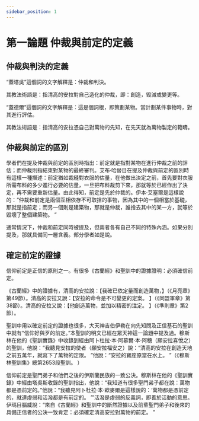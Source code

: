 ```yaml
---
sidebar_position: 1
---
```


# 第一論題 仲裁與前定的定義

## 仲裁與判決的定義

“蓋塔吳”這個詞的文字解釋是：仲裁和判決。

其教法術語是：指清高的安拉對自己造化的仲裁，即：創造，毀滅或變更等。

“蓋德爾”這個詞的文字解釋是：這是個詞根，即策劃某物。當計劃某件事物時，對其進行評估。

其教法術語是：指清高的安拉憑自己對萬物的先知，在先天就為萬物製定的範疇。

## 仲裁與前定的區別

學者們在提及仲裁與前定的區別時指出：前定就是指對某物在進行仲裁之前的評估；而仲裁則指結束對某物的最終審判。艾布·哈替目在提及仲裁與前定的區別時有這樣一種描述：前定猶如裁縫對衣服的估量，在他做出決定之前，首先要對衣服所需布料的多少進行必要的估量，一旦把布料裁剪下來，那就等於已經作出了決定，再不需要重新估量。由此得知，前定是先於仲裁的。伊本·艾塞爾是這樣說的：“仲裁和前定是兩個互相依存不可取捨的事物，因為其中的一個相當於基礎，那就是指前定；而另一個則是建築物，那就是仲裁，誰捨去其中的某一方，就等於毀壞了整個建築物。 ”

通常情況下，仲裁和前定同時被提及，但兩者各有自己不同的特殊內涵。如果分別提及，那就具備同一層含義。部分學者如是說。

## 確定前定的證據

信仰前定是正信的原則之一。有很多《古蘭經》和聖訓中的證據證明：必須確信前定。

《古蘭經》中的證據有，清高的安拉說：【我確已依定量而創造萬物，】（《月亮章》第49節）。清高的安拉又說：【安拉的命令是不可變更的定案。 】（《同盟軍章》第38節）。清高的安拉又說：【他創造萬物，並加以精密的注定。 】（《準則章》第2節）。

聖訓中用以確定前定的證據也很多，大天神吉伯伊勒在向先知問及正信基石的聖訓中就有“信仰好與歹的前定。”本聖訓的明文已經在眾天神這一論題中提及過。穆斯林在他的《聖訓實錄》中收錄到經由阿卜杜拉·本·阿慕爾·本·阿穗（願安拉喜悅之）的聖訓，他說：“我聽見安拉的使者（願安拉福安之）說：“清高的安拉在創造天地之前五萬年，就寫下了萬物的定限。 ”他說：“安拉的寶座原當在水上。 ”（《穆斯林聖訓集》總第2653段聖訓。 ）

信仰前定是聖門弟子和他們之後的伊斯蘭民族的一致公決。穆斯林在他的《聖訓實錄》中經由塔吳斯收錄的聖訓指出，他說：“我知道有很多聖門弟子都在說：萬物都是憑前定的。”他說：“我聽見阿卜杜拉·本·歐麥爾是這樣說的：‘萬物都是憑前定的，就連虛弱和活潑都是有前定的。 ’”活潑是虛弱的反義詞，即善於活動的意思。伊瑪目腦威說：“來自《古蘭經》和聖訓中的斷然證據以及前輩聖門弟子和後來的具備正信者的公決一致肯定：必須確定清高安拉對萬物的前定。 ”